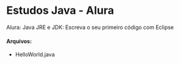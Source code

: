 # Estudos Java - Alura
Alura: Java JRE e JDK: Escreva o seu primeiro código com Eclipse<br>

#### Arquivos:<br>
- HelloWorld.java
